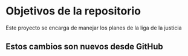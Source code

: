 # Objetivos de la repositorio

Este proyecto se encarga de manejar los planes de la liga de la justicia


## Estos cambios son nuevos desde GitHub 
